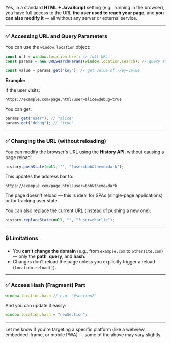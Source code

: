 Yes, in a standard **HTML + JavaScript** setting (e.g., running in the browser), you have full access to the URL **the user used to reach your page**, and **you can also modify it** — all without any server or external service.

---

### ✅ Accessing URL and Query Parameters

You can use the `window.location` object:

```js
const url = window.location.href; // full URL
const params = new URLSearchParams(window.location.search); // query string parameters

const value = params.get("key"); // get value of ?key=value
```

**Example:**

If the user visits:

```
https://example.com/page.html?user=alice&debug=true
```

You can get:

```js
params.get("user"); // "alice"
params.get("debug"); // "true"
```

---

### ✅ Changing the URL (without reloading)

You can modify the browser's URL using the **History API**, without causing a page reload:

```js
history.pushState(null, "", "?user=bob&theme=dark");
```

This updates the address bar to:

```
https://example.com/page.html?user=bob&theme=dark
```

The page doesn't reload — this is ideal for SPAs (single-page applications) or for tracking user state.

You can also replace the current URL (instead of pushing a new one):

```js
history.replaceState(null, "", "?user=charlie");
```

---

### 🔒 Limitations

* You **can't change the domain** (e.g., from `example.com` to `othersite.com`) — only the **path**, **query**, and **hash**.
* Changes don't reload the page unless you explicitly trigger a reload (`location.reload()`).

---

### ✅ Access Hash (Fragment) Part

```js
window.location.hash // e.g. "#section2"
```

And you can update it easily:

```js
window.location.hash = "newSection";
```

---

Let me know if you're targeting a specific platform (like a webview, embedded iframe, or mobile PWA) — some of the above may vary slightly.
